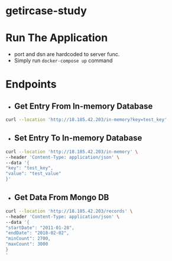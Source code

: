 # getircase-study

# Run  The Application
-  port and dsn are hardcoded to server func. 
- Simply run `docker-compose up` command

# Endpoints
- ## Get Entry From In-memory Database
```bash
curl --location 'http://18.185.42.203/in-memory?key=test_key'
```
- ## Set Entry To In-memory Database
```bash
curl --location 'http://18.185.42.203/in-memory' \
--header 'Content-Type: application/json' \
--data '{
"key": "test_key",
"value": "test_value"
}'
 ```
- ## Get Data From Mongo DB
```bash
curl --location 'http://18.185.42.203/records' \
--header 'Content-Type: application/json' \
--data '{
"startDate": "2011-01-28",
"endDate": "2018-02-02",
"minCount": 2700,
"maxCount": 3000
}
'
```